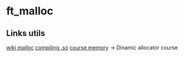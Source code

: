 # ft_malloc

<h2>Links utils</h2>
<a href="https://sourceware.org/glibc/wiki/MallocInternals">wiki malloc</a>
<a href="http://www.yolinux.com/TUTORIALS/LibraryArchives-StaticAndDynamic.html">compiling .so</a>
<a href="https://pwn.college/software-exploitation/">course memory</a> -> Dinamic allocator course
